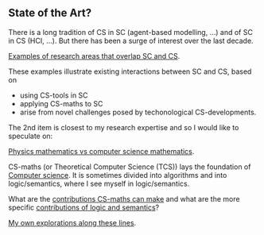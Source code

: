 ## State of the Art?

There is a long tradition of CS in SC (agent-based modelling, ...) and of SC in CS (HCI, ...). But there has been a surge of interest over the last decade.

[Examples of research areas that overlap SC and CS](existing-research-areas.md).

These examples illustrate existing interactions between SC and CS, based on
  - using CS-tools in SC
  - applying CS-maths to SC
  - arise from novel challenges posed by techonological CS-developments. 
  
The 2nd item is closest to my research expertise and so I would like to speculate on:

[Physics mathematics vs computer science mathematics](physics-maths-vs-CS-maths.md).

CS-maths (or Theoretical Computer Science (TCS)) lays the foundation of [Computer science](computer-science.md). It is sometimes divided into algorithms and into logic/semantics, where I see myself in logic/semantics.

What are the [contributions CS-maths can make](contributions-of-CS-maths.md) and what are the more specific [contributions of logic and semantics](logic-and-semantics.md)?

[My own explorations along these lines](track-record.md).

